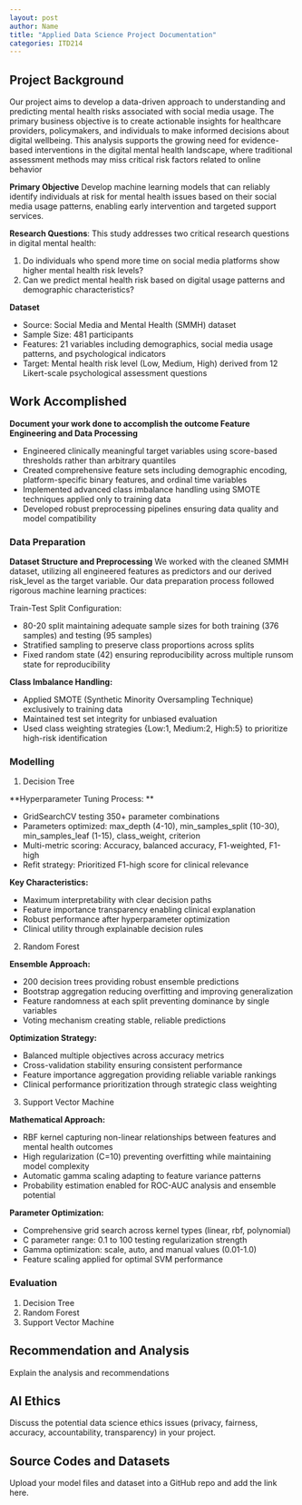 ```yaml
---
layout: post
author: Name
title: "Applied Data Science Project Documentation"
categories: ITD214
---
```

## Project Background
Our project aims to develop a data-driven approach to understanding and predicting mental health risks associated with social media usage. The primary business objective is to create actionable insights for healthcare providers, policymakers, and individuals to make informed decisions about digital wellbeing. This analysis supports the growing need for evidence-based interventions in the digital mental health landscape, where traditional assessment methods may miss critical risk factors related to online behavior


**Primary Objective** Develop machine learning models that can reliably identify individuals at risk for mental health issues based on their social media usage patterns, enabling early intervention and targeted
support services.

**Research Questions**:
This study addresses two critical research questions in digital mental health:
1) Do individuals who spend more time on social media platforms show higher mental health risk levels?
2) Can we predict mental health risk based on digital usage patterns and demographic characteristics?

**Dataset**

- Source: Social Media and Mental Health (SMMH) dataset
- Sample Size: 481 participants
- Features: 21 variables including demographics, social media usage patterns, and psychological indicators
- Target: Mental health risk level (Low, Medium, High) derived from 12 Likert-scale psychological assessment questions

## Work Accomplished
**Document your work done to accomplish the outcome
Feature Engineering and Data Processing**

- Engineered clinically meaningful target variables using score-based thresholds rather than arbitrary quantiles
- Created comprehensive feature sets including demographic encoding, platform-specific binary features, and ordinal time variables
- Implemented advanced class imbalance handling using SMOTE techniques applied only to training data
- Developed robust preprocessing pipelines ensuring data quality and model compatibility

### Data Preparation

**Dataset Structure and Preprocessing**
We worked with the cleaned SMMH dataset, utilizing all engineered features as predictors and our derived risk_level as the target variable. Our data preparation process followed rigorous machine learning practices:

Train-Test Split Configuration:
- 80-20 split maintaining adequate sample sizes for both training (376 samples) and testing (95 samples)
- Stratified sampling to preserve class proportions across splits
- Fixed random state (42) ensuring reproducibility across multiple runsom state for reproducibility

**Class Imbalance Handling:**
- Applied SMOTE (Synthetic Minority Oversampling Technique) exclusively to training data
- Maintained test set integrity for unbiased evaluation
- Used class weighting strategies {Low:1, Medium:2, High:5} to prioritize high-risk identification

### Modelling
1. Decision Tree

**Hyperparameter Tuning Process: **

- GridSearchCV testing 350+ parameter combinations
- Parameters optimized: max_depth (4-10), min_samples_split (10-30), min_samples_leaf (1-15), class_weight, criterion
- Multi-metric scoring: Accuracy, balanced accuracy, F1-weighted, F1-high
- Refit strategy: Prioritized F1-high score for clinical relevance

**Key Characteristics:**

- Maximum interpretability with clear decision paths
- Feature importance transparency enabling clinical explanation
- Robust performance after hyperparameter optimization
- Clinical utility through explainable decision rules

2. Random Forest

**Ensemble Approach:**
- 200 decision trees providing robust ensemble predictions
- Bootstrap aggregation reducing overfitting and improving generalization
- Feature randomness at each split preventing dominance by single variables
- Voting mechanism creating stable, reliable predictions

**Optimization Strategy:**
- Balanced multiple objectives across accuracy metrics
- Cross-validation stability ensuring consistent performance
- Feature importance aggregation providing reliable variable rankings
- Clinical performance prioritization through strategic class weighting

3. Support Vector Machine

**Mathematical Approach:**

- RBF kernel capturing non-linear relationships between features and mental health outcomes
- High regularization (C=10) preventing overfitting while maintaining model complexity
- Automatic gamma scaling adapting to feature variance patterns
- Probability estimation enabled for ROC-AUC analysis and ensemble potential

**Parameter Optimization:**
- Comprehensive grid search across kernel types (linear, rbf, polynomial)
- C parameter range: 0.1 to 100 testing regularization strength
- Gamma optimization: scale, auto, and manual values (0.01-1.0)
- Feature scaling applied for optimal SVM performance


### Evaluation
1. Decision Tree
2. Random Forest
3. Support Vector Machine


## Recommendation and Analysis
Explain the analysis and recommendations


## AI Ethics
Discuss the potential data science ethics issues (privacy, fairness, accuracy, accountability, transparency) in your project. 



## Source Codes and Datasets
Upload your model files and dataset into a GitHub repo and add the link here. 
